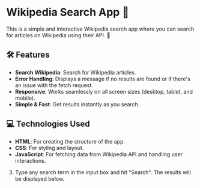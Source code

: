 # Wikipedia Search App 🔎

This is a simple and interactive Wikipedia search app where you can search for articles on Wikipedia using their API. 🎉

## 🛠️ Features

- **Search Wikipedia**: Search for Wikipedia articles.
- **Error Handling**: Displays a message if no results are found or if there's an issue with the fetch request.
- **Responsive**: Works seamlessly on all screen sizes (desktop, tablet, and mobile).
- **Simple & Fast**: Get results instantly as you search.

## 💻 Technologies Used

- **HTML**: For creating the structure of the app.
- **CSS**: For styling and layout.
- **JavaScript**: For fetching data from Wikipedia API and handling user interactions.

3. Type any search term in the input box and hit "Search". The results will be displayed below.


